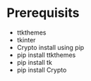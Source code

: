 # Prerequisits
- ttkthemes
- tkinter
- Crypto
install using pip
- pip install ttkthemes
- pip install tk
- pip install Crypto

